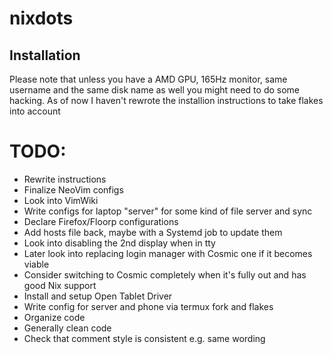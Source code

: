 # nixdots

## Installation
Please note that unless you have a AMD GPU, 165Hz monitor, same username and the same disk name as well you might need to do some hacking. As of now I haven't rewrote the installion instructions to take flakes into account

# TODO: 
- Rewrite instructions
- Finalize NeoVim configs
- Look into VimWiki
- Write configs for laptop "server" for some kind of file server and sync
- Declare Firefox/Floorp configurations
- Add hosts file back, maybe with a Systemd job to update them
- Look into disabling the 2nd display when in tty
- Later look into replacing login manager with Cosmic one if it becomes viable
- Consider switching to Cosmic completely when it's fully out and has good Nix support
- Install and setup Open Tablet Driver
- Write config for server and phone via termux fork and flakes
- Organize code
- Generally clean code 
- Check that comment style is consistent e.g. same wording
